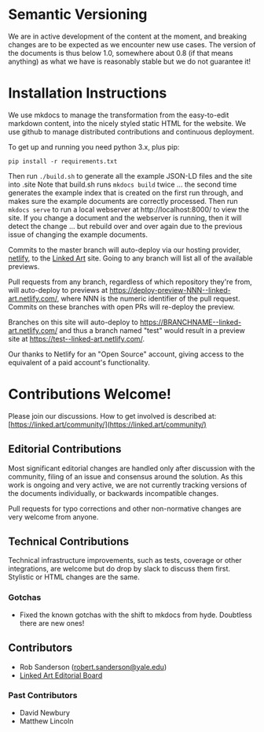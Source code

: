 
# Semantic Versioning

We are in active development of the content at the moment, and breaking changes are to be expected as we encounter new use cases. The version of the documents is thus below 1.0, somewhere about 0.8 (if that means anything) as what we have is reasonably stable but we do not guarantee it!

# Installation Instructions

We use mkdocs to manage the transformation from the easy-to-edit markdown content, into the nicely styled static HTML for the website.  We use github to manage distributed contributions and continuous deployment.

To get up and running you need python 3.x, plus pip:

```
pip install -r requirements.txt
```

Then run `./build.sh` to generate all the example JSON-LD files and the site into .site
Note that build.sh runs `mkdocs build` twice ... the second time generates the example index that is created on the first run through, and makes sure the example documents are correctly processed.
Then run `mkdocs serve` to run a local webserver at http://localhost:8000/ to view the site.
If you change a document and the webserver is running, then it will detect the change ... but rebuild over and over again due to the previous issue of changing the example documents.

Commits to the master branch will auto-deploy via our hosting provider, [netlify](https://netlify.com/), to the [Linked Art](https://linked.art/) site. Going to any branch will list all of the available previews.

Pull requests from any branch, regardless of which repository they're from, will auto-deploy to previews at https://deploy-preview-NNN--linked-art.netlify.com/, where NNN is the numeric identifier of the pull request. Commits on these branches with open PRs will re-deploy the preview.

Branches on this site will auto-deploy to https://BRANCHNAME--linked-art.netlify.com/ and thus a branch named "test" would result in a preview site at https://test--linked-art.netlify.com/.

Our thanks to Netlify for an "Open Source" account, giving access to the equivalent of a paid account's functionality.

# Contributions Welcome!

Please join our discussions. How to get involved is described at: [https://linked.art/community/](https://linked.art/community/)

## Editorial Contributions

Most significant editorial changes are handled only after discussion with the community, filing of an issue and consensus around the solution.  As this work is ongoing and very active, we are not currently tracking versions of the documents individually, or backwards incompatible changes. 

Pull requests for typo corrections and other non-normative changes are very welcome from anyone.

## Technical Contributions

Technical infrastructure improvements, such as tests, coverage or other integrations, are welcome but do drop by slack to discuss them first.  Stylistic or HTML changes are the same.  

### Gotchas

* Fixed the known gotchas with the shift to mkdocs from hyde. Doubtless there are new ones!

## Contributors

* Rob Sanderson (robert.sanderson@yale.edu)
* [Linked Art Editorial Board](https://linked.art/community/#editorial-board) 

### Past Contributors

* David Newbury
* Matthew Lincoln